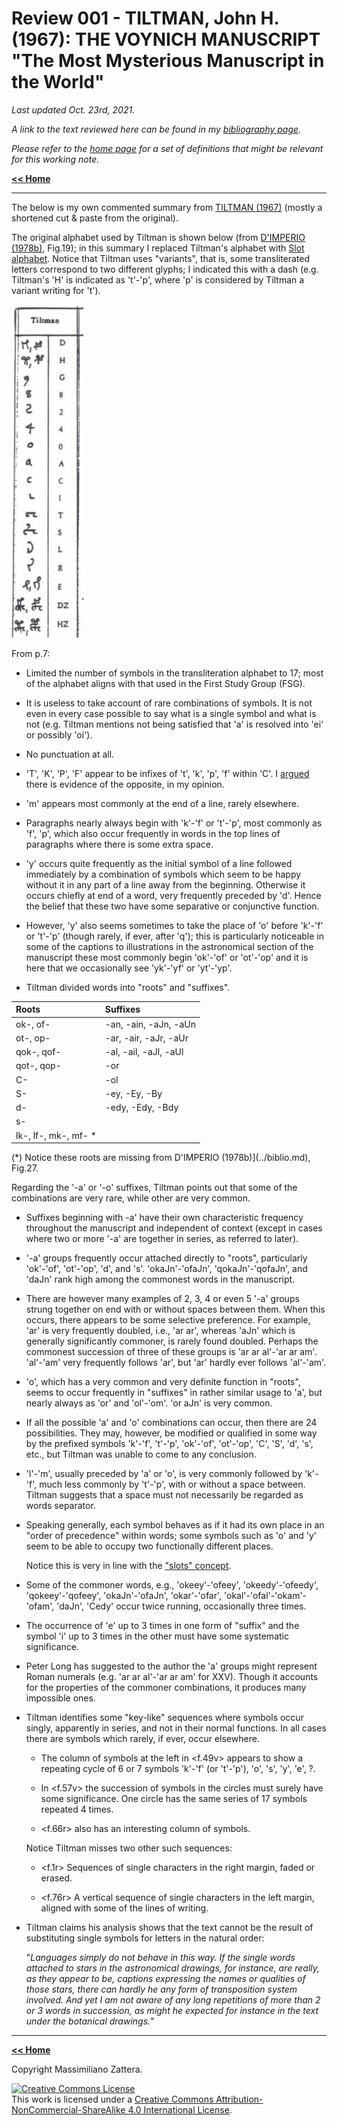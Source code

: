 # Review 001 - TILTMAN, John H. (1967): THE VOYNICH MANUSCRIPT "The Most Mysterious Manuscript in the World"

_Last updated Oct. 23rd, 2021._

_A link to the text reviewed here can be found in my [bibliography page](../biblio.md)._

_Please refer to the [home page](..) for a set of definitions that might be relevant for this working note._

[**<< Home**](..)

---


The below is my own commented summary from [TILTMAN (1967)](../biblio.md) (mostly a shortened cut & paste from the original).

The original alphabet used by Tiltman is shown below (from [D'IMPERIO (1978b)](../biblio.md), Fig.19); in this summary
I replaced Tiltman's alphabet with [Slot alphabet](../005). Notice that Tiltman uses "variants", that is, some
transliterated letters correspond to two different glyphs; I indicated this with a dash
(e.g. Tiltman's 'H' is indicated as 't'-'p', where 'p' is considered by Tiltman a variant writing for 't').

![Tiltman's alphabet](images/Alphabet.PNG)

From p.7:

* Limited the number of symbols in the transliteration alphabet to 17;
most of the alphabet aligns with that used in the First Study Group (FSG).

* It is useless to take account of rare combinations of symbols.
It is not even in every case possible to say what is a single
symbol and what is not (e.g. Tiltman mentions not being satisfied
that 'a' is resolved into 'ei' or possibly 'oi').

* No punctuation at all.

* 'T', 'K', 'P', 'F' appear to be infixes of 't', 'k', 'p', 'f' within 'C'.
I [argued](../005) there is evidence of the opposite, in my opinion.

* 'm' appears most commonly at the end of a line, rarely elsewhere.

* Paragraphs nearly always begin with 'k'-'f' or 't'-'p', most commonly
as 'f', 'p', which also occur frequently in words in
the top lines of paragraphs where there is some extra space.

* 'y' occurs quite frequently as the initial symbol of a line followed
immediately by a combination of symbols which seem to be happy
without it in any part of a line away from the beginning. Otherwise
it occurs chiefly at end of a word, very frequently preceded by 'd'.
Hence the belief that these two have some separative or conjunctive function. 

* However, 'y' also seems sometimes to take the place of 'o' before 
'k'-'f' or 't'-'p' (though rarely, if ever, after 'q');
this is particularly noticeable in some of the captions to illustrations 
in the astronomical section of the manuscript these most commonly begin 'ok'-'of' or 'ot'-'op'
and it is here that we occasionally see 'yk'-'yf' or 'yt'-'yp'.

* Tiltman divided words into "roots" and "suffixes".

| Roots					| Suffixes				|
| :---					|:---					|
|ok-, of-				|-an, -ain, -aJn, -aUn	|
|ot-, op-				|-ar, -air, -aJr, -aUr	|
|qok-, qof-				|-al, -ail, -aJl, -aUl	|
|qot-, qop-				|-or					|
|C-						|-ol					|
|S-						|-ey, -Ey, -By			|
|d-						|-edy, -Edy, -Bdy		|
|s-						|						|
|lk-, lf-, mk-, mf- *	|						|

  (*) Notice these roots are missing from D'IMPERIO (1978b)](../biblio.md), Fig.27.
  
  Regarding the '-a' or '-o' suffixes, Tiltman points out that some of the combinations are very rare, while other are very common.

* Suffixes beginning with -a' have their own characteristic frequency throughout the manuscript and independent of context
  (except in cases where two or more '-a' are together in series, as referred to later).
  
* '-a' groups frequently occur attached directly to "roots", particularly 'ok'-'of', 'ot'-'op', 'd', and 's'.
  'okaJn'-'ofaJn', 'qokaJn'-'qofaJn', and 'daJn' rank high among the commonest words in the manuscript.

* There are however many examples of 2, 3, 4 or even 5 '-a' groups
strung together on end with or without spaces between them. When
this occurs, there appears to be some selective preference. For example,
'ar' is very frequently doubled, i.e., 'ar ar', whereas 'aJn' which is
generally significantly commoner, is rarely found doubled. Perhaps
the commonest succession of three of these groups is 'ar ar al'-'ar ar am'.
'al'-'am' very frequently follows 'ar', but 'ar' hardly ever follows 'al'-'am'.

* 'o', which has a very common and very definite function in
"roots",  seems to occur frequently in "suffixes" in rather similar usage
to 'a', but nearly always as 'or' and 'ol'-'om'. 'or aJn' is very common.

* If all the possible 'a' and 'o' combinations can occur, then
there are 24 possibilities. They may, however, be modified or qualified
in some way by the prefixed symbols 'k'-'f', 't'-'p', 'ok'-'of', 'ot'-'op',
'C', 'S', 'd', 's', etc., but Tiltman was unable to come to any conclusion.

* 'l'-'m', usually preceded by 'a' or 'o', is very commonly followed by 'k'-'f',
much less commonly by 't'-'p', with or without a space between. Tiltman suggests
that a space must not necessarily be regarded as words separator.

* Speaking generally, each symbol behaves as if it had its own
place in an "order of precedence" within words; some symbols such as
'o' and 'y' seem to be able to occupy two functionally different places.

  Notice this is very in line with the ["slots" concept](../005).

* Some of the commoner words, e.g., 'okeey'-'ofeey', 'okeedy'-'ofeedy',
'qokeey'-'qofeey', 'okaJn'-'ofaJn', 'okar'-'ofar', 'okal'-'ofal'-'okam'-'ofam',
'daJn', 'Cedy' occur twice running, occasionally three times.

* The occurrence of 'e' up to 3 times in one form of "suffix" and the symbol 'i'
up to 3 times in the other must have some systematic significance.

* Peter Long has suggested to the author the 'a' groups might represent Roman numerals
(e.g. 'ar ar al'-'ar ar am' for XXV). Though it
accounts for the properties of the commoner combinations, it produces
many impossible ones.

* Tiltman identifies some "key-like" sequences where symbols occur singly, apparently in series,
and not in their normal functions. In all cases there are symbols which rarely, if ever, occur elsewhere.

  * The column of symbols at the left in <f.49v> appears to show a repeating cycle
of 6 or 7 symbols 'k'-'f' (or 't'-'p'), 'o', 's', 'y', 'e', ?.

  * In <f.57v> the succession of
symbols in the circles must surely have some significance. One circle
has the same series of 17 symbols repeated 4 times.

  * <f.66r> also has an interesting column of symbols.

  Notice Tiltman misses two other such sequences:
  
  * <f.1r>	Sequences of single characters in the right margin, faded or erased.
  
  * <f.76r>	A vertical sequence of single characters in the left margin, aligned with some of the lines of writing.


* Tiltman claims his analysis shows that the text cannot be the result
of substituting single symbols for letters in the natural order:

  "_Languages simply do not behave in this way. If the single words attached
to stars in the astronomical drawings, for instance, are really, as they
appear to be, captions expressing the names or qualities of those stars,
there can hardly he any form of transposition system involved. And
yet I am not aware of any long repetitions of more than 2 or 3 words
in succession, as might he expected for instance in the text under the
botanical drawings._"
  

	
---


[**<< Home**](..)

Copyright Massimiliano Zattera.

<a rel="license" href="http://creativecommons.org/licenses/by-nc-sa/4.0/"><img alt="Creative Commons License" style="border-width:0" src="https://i.creativecommons.org/l/by-nc-sa/4.0/88x31.png" /></a><br />This work is licensed under a <a rel="license" href="http://creativecommons.org/licenses/by-nc-sa/4.0/">Creative Commons Attribution-NonCommercial-ShareAlike 4.0 International License</a>.
